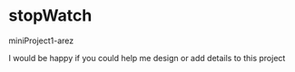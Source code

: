 # stopWatch
miniProject1-arez

I would be happy if you could help me design or add details to this project
